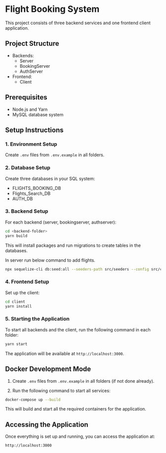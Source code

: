# Flight Booking System

This project consists of three backend services and one frontend client application.

## Project Structure

- Backends:
  - Server
  - BookingServer
  - AuthServer
- Frontend:
  - Client

## Prerequisites

- Node.js and Yarn
- MySQL database system

## Setup Instructions

### 1. Environment Setup

Create `.env` files from `.env.example` in all folders.

### 2. Database Setup

Create three databases in your SQL system:

- FLIGHTS_BOOKING_DB
- Flights_Search_DB
- AUTH_DB

### 3. Backend Setup

For each backend (server, bookingserver, authserver):

```bash
cd <backend-folder>
yarn build
```
This will install packages and run migrations to create tables in the databases.

In server run below command to add flights.

```bash
npx sequelize-cli db:seed:all --seeders-path src/seeders --config src/config/config.js
```

### 4. Frontend Setup

Set up the client:

```bash
cd client
yarn install
```

### 5. Starting the Application

To start all backends and the client, run the following command in each folder:

```bash
yarn start
```

The application will be available at `http://localhost:3000`.

## Docker Development Mode

1. Create `.env` files from `.env.example` in all folders (if not done already).

2. Run the following command to start all services:

```bash
docker-compose up --build
```

This will build and start all the required containers for the application.

## Accessing the Application

Once everything is set up and running, you can access the application at:

`http://localhost:3000`

